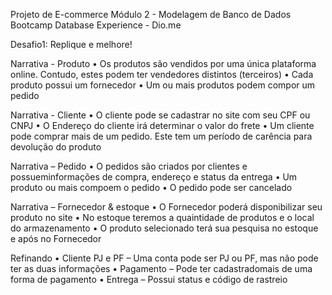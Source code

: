 Projeto de E-commerce
Módulo 2 - Modelagem de Banco de Dados
Bootcamp Database Experience - Dio.me


Desafio1: Replique e melhore! 

Narrativa - Produto
• Os produtos são vendidos por uma única plataforma online.
Contudo, estes podem ter vendedores distintos (terceiros)
• Cada produto possui um fornecedor
• Um ou mais produtos podem compor um pedido

Narrativa - Cliente
• O cliente pode se cadastrar no site com seu CPF ou CNPJ
• O Endereço do cliente irá determinar o valor do frete
• Um cliente pode comprar mais de um pedido. Este tem um período
de carência para devolução do produto

Narrativa – Pedido
• O pedidos são criados por clientes e possueminformações de
compra, endereço e status da entrega
• Um produto ou mais compoem o pedido
• O pedido pode ser cancelado

Narrativa – Fornecedor & estoque
• O Fornecedor poderá disponibilizar seu produto no site
• No estoque teremos a quaintidade de produtos e o local 
do armazenamento
• O produto selecionado terá sua pesquisa no estoque e 
após no Fornecedor

Refinando
• Cliente PJ e PF – Uma conta pode ser PJ ou PF, mas não
pode ter as duas informações
• Pagamento – Pode ter cadastradomais de uma forma de
pagamento
• Entrega – Possui status e código de rastreio